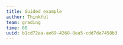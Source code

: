 ```yaml
---
title: Guided example
author: Thinkful
team: grading
time: 60
uuid: b1cd72aa-ae69-4268-8ea5-cdd7da7458b3
---
```


<jupyter notebook-name="6.2.4 What can we learn from a network A guided example" course-code="DSBC"/>